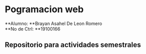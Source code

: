 # Pogramacion web  
**Alumno: **Brayan Asahel De Leon Romero   
**No de Ctrl: **19100166  
## Repositorio para actividades semestrales
